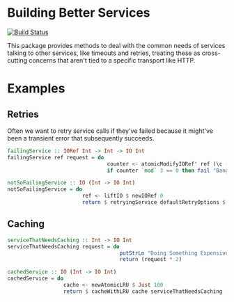 Building Better Services
========================

[![Build Status](https://secure.travis-ci.org/seanparsons/glue.svg)](http://travis-ci.org/seanparsons/glue)

This package provides methods to deal with the common needs of services talking to other services, like timeouts and retries, treating these as cross-cutting concerns that aren't tied to a specific transport like HTTP.

Examples
========

Retries
-------

Often we want to retry service calls if they've failed because it might've been a transient error that subsequently succeeds.

```haskell
failingService :: IORef Int -> Int -> IO Int
failingService ref request = do
                                counter <- atomicModifyIORef' ref (\c -> (c + 1, c + 1))
                                if counter `mod` 3 == 0 then fail "Bang!" else return (request * 2)

notSoFailingService :: IO (Int -> IO Int)
notSoFailingService = do
                        ref <- liftIO $ newIORef 0
                        return $ retryingService defaultRetryOptions $ failingService ref
```

Caching
-------

```haskell
serviceThatNeedsCaching :: Int -> IO Int
serviceThatNeedsCaching request = do
                                    putStrLn "Doing Something Expensive!"
                                    return (request * 2)

cachedService :: IO (Int -> IO Int)
cachedService = do
                  cache <- newAtomicLRU $ Just 100
                  return $ cacheWithLRU cache serviceThatNeedsCaching
```
